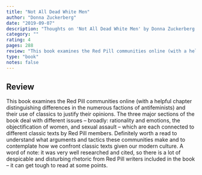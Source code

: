 ```yaml
---
title: "Not All Dead White Men"
author: "Donna Zuckerberg"
date: "2019-09-07"
description: "Thoughts on 'Not All Dead White Men' by Donna Zuckerberg."
category: ""
rating: 4
pages: 288
review: "This book examines the Red Pill communities online (with a helpful chapter distinguishing differences in the numerous factions of antifeminists) and their use of classics to justify their opinions. The three major sections of the book deal with different issues – broadly: rationality and emotions, the objectification of women, and sexual assault – which are each connected to different classic texts by Red Pill members. Definitely worth a read to understand what arguments and tactics these communities make and to contemplate how we confront classic texts given our modern culture. A word of note: it was very well researched and cited, so there is a lot of despicable and disturbing rhetoric from Red Pill writers included in the book – it can get tough to read at some points."
type: "book"
notes: false
---
```


## Review

This book examines the Red Pill communities online (with a helpful chapter distinguishing differences in the numerous factions of antifeminists) and their use of classics to justify their opinions. The three major sections of the book deal with different issues – broadly: rationality and emotions, the objectification of women, and sexual assault – which are each connected to different classic texts by Red Pill members. Definitely worth a read to understand what arguments and tactics these communities make and to contemplate how we confront classic texts given our modern culture. A word of note: it was very well researched and cited, so there is a lot of despicable and disturbing rhetoric from Red Pill writers included in the book – it can get tough to read at some points.
